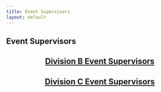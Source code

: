 ```yaml
---
title: Event Supervisors
layout: default
---
```


## Event Supervisors


<h2 style="text-align: center;"><a href=https://birdscienceolympiad.github.io/BirdSO/eventsupsb>Division B Event Supervisors</a></h2>
<h2 style="text-align: center;"><a href=https://birdscienceolympiad.github.io/BirdSO/eventsupsc>Division C Event Supervisors</a></h2>
